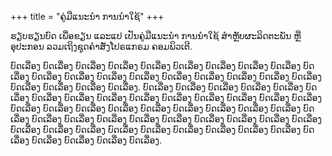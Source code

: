 +++
title = "ຄູ່ມືແນະນຳ ການນຳໃຊ້"
+++

ຮຽບຮຽນບົດ ເພື່ອຂຽນ ແລະແປ ເປັນຄູ່ມືແນະນຳ ການນຳໃຊ້ ສຳຫຼັບຜະລິດຕະພັນ ຫຼື ອຸປະກອນ ລວມເຖິງຊຸດຄຳສັ່ງໂປຣແກຣມ ຄອມພິວເຕີ.

<!--more-->

ບົດເລື່ອງ ບົດເລື່ອງ ບົດເລື່ອງ ບົດເລື່ອງ ບົດເລື່ອງ ບົດເລື່ອງ ບົດເລື່ອງ ບົດເລື່ອງ ບົດເລື່ອງ ບົດເລື່ອງ ບົດເລື່ອງ ບົດເລື່ອງ ບົດເລື່ອງ ບົດເລື່ອງ ບົດເລື່ອງ ບົດເລື່ອງ ບົດເລື່ອງ ບົດເລື່ອງ ບົດເລື່ອງ ບົດເລື່ອງ ບົດເລື່ອງ ບົດເລື່ອງ ບົດເລື່ອງ.
ບົດເລື່ອງ ບົດເລື່ອງ ບົດເລື່ອງ ບົດເລື່ອງ ບົດເລື່ອງ ບົດເລື່ອງ ບົດເລື່ອງ ບົດເລື່ອງ ບົດເລື່ອງ ບົດເລື່ອງ ບົດເລື່ອງ ບົດເລື່ອງ ບົດເລື່ອງ ບົດເລື່ອງ ບົດເລື່ອງ ບົດເລື່ອງ ບົດເລື່ອງ ບົດເລື່ອງ ບົດເລື່ອງ ບົດເລື່ອງ ບົດເລື່ອງ ບົດເລື່ອງ ບົດເລື່ອງ ບົດເລື່ອງ ບົດເລື່ອງ ບົດເລື່ອງ ບົດເລື່ອງ ບົດເລື່ອງ ບົດເລື່ອງ ບົດເລື່ອງ ບົດເລື່ອງ ບົດເລື່ອງ ບົດເລື່ອງ ບົດເລື່ອງ ບົດເລື່ອງ ບົດເລື່ອງ ບົດເລື່ອງ ບົດເລື່ອງ ບົດເລື່ອງ ບົດເລື່ອງ ບົດເລື່ອງ ບົດເລື່ອງ ບົດເລື່ອງ ບົດເລື່ອງ ບົດເລື່ອງ ບົດເລື່ອງ ບົດເລື່ອງ ບົດເລື່ອງ.
